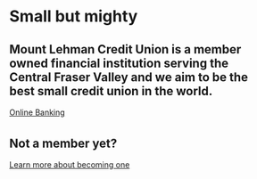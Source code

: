 <div class="hero-body">
  <div class="container">
    <div class="columns is-vcentered">
      <div class="column is-5 is-offset-1 landing-caption">
        <h1 class="title is-1 is-bold is-spaced">
          Small but mighty
        </h1>
        <h2 class="subtitle is-5 is-muted">Mount Lehman Credit Union is a member owned financial institution serving the Central Fraser Valley and we aim to be the best small credit union in the world.</h2>
        <p>
          <a href="https://www.mtlehman.com/" class="button cta rounded primary-btn raised">
            Online Banking
          </a>
        </p>          
        <div style="margin-top:35px;">
          <h2 class="subtitle is-4 is-marginless">Not a member yet?</h2>
          <p>
            <a class="button is-text" href="/why-us/">
              Learn more about becoming one
            </a>
          </p>
        </div>
      </div>
      <div class="column is-5 is-offset-1">
        <figure class="image is-4by3">
          <img src="/assets/images/illustrations/worker.svg" alt="Description">
        </figure>
      </div     
    </div>
  </div>
</div>
